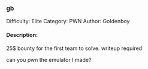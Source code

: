 ### gb

Difficulty: Elite
Category: PWN
Author: Goldenboy

#### Description:

25$ bounty for the first team to solve. writeup required

can you pwn the emulator I made?
